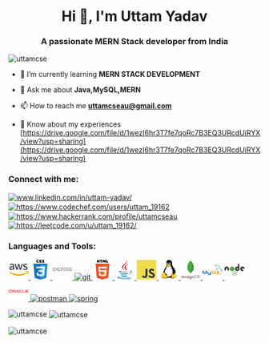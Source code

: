 <h1 align="center">Hi 👋, I'm Uttam Yadav</h1>
<h3 align="center">A passionate MERN Stack developer from India</h3>

<p align="left"> <img src="https://komarev.com/ghpvc/?username=uttamcse&label=Profile%20views&color=0e75b6&style=flat" alt="uttamcse" /> </p>

- 🌱 I’m currently learning **MERN STACK DEVELOPMENT**

- 💬 Ask me about **Java,MySQL,MERN**

- 📫 How to reach me **uttamcseau@gmail.com**

- 📄 Know about my experiences [https://drive.google.com/file/d/1wezI6hr3T7fe7qoRc7B3EQ3URcdUiRYX/view?usp=sharing](https://drive.google.com/file/d/1wezI6hr3T7fe7qoRc7B3EQ3URcdUiRYX/view?usp=sharing)

<h3 align="left">Connect with me:</h3>
<p align="left">
<a href="https://www.linkedin.com/in/uttam-yadav/"(https://www.linkedin.com/in/uttam-yadav/)" target="blank"><img align="center" src="https://raw.githubusercontent.com/rahuldkjain/github-profile-readme-generator/master/src/images/icons/Social/linked-in-alt.svg" alt="www.linkedin.com/in/uttam-yadav/" height="30" width="40" /></a>
<a href="https://www.codechef.com/users/https://www.codechef.com/users/uttam_19162" target="blank"><img align="center" src="https://cdn.jsdelivr.net/npm/simple-icons@3.1.0/icons/codechef.svg" alt="https://www.codechef.com/users/uttam_19162" height="30" width="40" /></a>
<a href="https://www.hackerrank.com/https://www.hackerrank.com/profile/uttamcseau" target="blank"><img align="center" src="https://raw.githubusercontent.com/rahuldkjain/github-profile-readme-generator/master/src/images/icons/Social/hackerrank.svg" alt="https://www.hackerrank.com/profile/uttamcseau" height="30" width="40" /></a>
<a href="https://www.leetcode.com/https://leetcode.com/u/uttam_19162/" target="blank"><img align="center" src="https://raw.githubusercontent.com/uttamcse/github-profile-readme-generator/master/src/images/icons/Social/leet-code.svg" alt="https://leetcode.com/u/uttam_19162/" height="30" width="40" /></a>
</p>

<h3 align="left">Languages and Tools:</h3>
<p align="left"> <a href="https://aws.amazon.com" target="_blank" rel="noreferrer"> <img src="https://raw.githubusercontent.com/devicons/devicon/master/icons/amazonwebservices/amazonwebservices-original-wordmark.svg" alt="aws" width="40" height="40"/> </a> <a href="https://www.w3schools.com/css/" target="_blank" rel="noreferrer"> <img src="https://raw.githubusercontent.com/devicons/devicon/master/icons/css3/css3-original-wordmark.svg" alt="css3" width="40" height="40"/> </a> <a href="https://expressjs.com" target="_blank" rel="noreferrer"> <img src="https://raw.githubusercontent.com/devicons/devicon/master/icons/express/express-original-wordmark.svg" alt="express" width="40" height="40"/> </a> <a href="https://git-scm.com/" target="_blank" rel="noreferrer"> <img src="https://www.vectorlogo.zone/logos/git-scm/git-scm-icon.svg" alt="git" width="40" height="40"/> </a> <a href="https://www.w3.org/html/" target="_blank" rel="noreferrer"> <img src="https://raw.githubusercontent.com/devicons/devicon/master/icons/html5/html5-original-wordmark.svg" alt="html5" width="40" height="40"/> </a> <a href="https://www.java.com" target="_blank" rel="noreferrer"> <img src="https://raw.githubusercontent.com/devicons/devicon/master/icons/java/java-original.svg" alt="java" width="40" height="40"/> </a> <a href="https://developer.mozilla.org/en-US/docs/Web/JavaScript" target="_blank" rel="noreferrer"> <img src="https://raw.githubusercontent.com/devicons/devicon/master/icons/javascript/javascript-original.svg" alt="javascript" width="40" height="40"/> </a> <a href="https://www.linux.org/" target="_blank" rel="noreferrer"> <img src="https://raw.githubusercontent.com/devicons/devicon/master/icons/linux/linux-original.svg" alt="linux" width="40" height="40"/> </a> <a href="https://www.mongodb.com/" target="_blank" rel="noreferrer"> <img src="https://raw.githubusercontent.com/devicons/devicon/master/icons/mongodb/mongodb-original-wordmark.svg" alt="mongodb" width="40" height="40"/> </a> <a href="https://www.mysql.com/" target="_blank" rel="noreferrer"> <img src="https://raw.githubusercontent.com/devicons/devicon/master/icons/mysql/mysql-original-wordmark.svg" alt="mysql" width="40" height="40"/> </a> <a href="https://nodejs.org" target="_blank" rel="noreferrer"> <img src="https://raw.githubusercontent.com/devicons/devicon/master/icons/nodejs/nodejs-original-wordmark.svg" alt="nodejs" width="40" height="40"/> </a> <a href="https://www.oracle.com/" target="_blank" rel="noreferrer"> <img src="https://raw.githubusercontent.com/devicons/devicon/master/icons/oracle/oracle-original.svg" alt="oracle" width="40" height="40"/> </a> <a href="https://postman.com" target="_blank" rel="noreferrer"> <img src="https://www.vectorlogo.zone/logos/getpostman/getpostman-icon.svg" alt="postman" width="40" height="40"/> </a> <a href="https://spring.io/" target="_blank" rel="noreferrer"> <img src="https://www.vectorlogo.zone/logos/springio/springio-icon.svg" alt="spring" width="40" height="40"/> </a> </p>

<p><img align="left" src="https://github-readme-stats.vercel.app/api/top-langs?username=uttamcse&show_icons=true&locale=en&layout=compact" alt="uttamcse" /></p>

<p>&nbsp;<img align="center" src="https://github-readme-stats.vercel.app/api?username=uttamcse&show_icons=true&locale=en" alt="uttamcse" /></p>

<p><img align="center" src="https://github-readme-streak-stats.herokuapp.com/?user=uttamcse&" alt="uttamcse" /></p>
